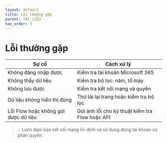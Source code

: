 ```yaml
---
layout: default
title: Lỗi thường gặp
parent: TÀI LIỆU
nav_order: 3
---
```


# Lỗi thường gặp

| Sự cố | Cách xử lý |
|-------|------------|
| Không đăng nhập được | Kiểm tra tài khoản Microsoft 365 |
| Không thấy dữ liệu | Kiểm tra bộ lọc: năm, tổ máy |
| Không lưu được | Kiểm tra kết nối mạng và quyền |
| Dữ liệu không hiển thị đúng | Thử tải lại trang hoặc kiểm tra bộ lọc |
| Lỗi Flow hoặc không gửi được dữ liệu | Gửi ảnh lỗi cho kỹ thuật kiểm tra Flow hoặc API |

> 💡 Luôn đảm bảo kết nối mạng ổn định và sử dụng đúng tài khoản có phân quyền.
